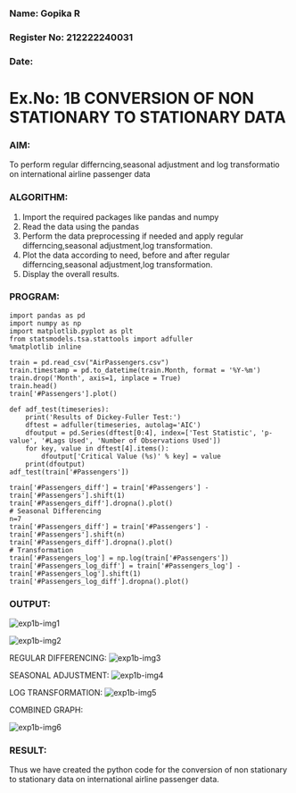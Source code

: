 ### Name: Gopika R
### Register No: 212222240031
### Date: 

# Ex.No: 1B CONVERSION OF NON STATIONARY TO STATIONARY DATA

### AIM:

To perform regular differncing,seasonal adjustment and log transformatio on international airline passenger data

### ALGORITHM:

1. Import the required packages like pandas and numpy
2. Read the data using the pandas
3. Perform the data preprocessing if needed and apply regular differncing,seasonal adjustment,log transformation.
4. Plot the data according to need, before and after regular differncing,seasonal adjustment,log transformation.
5. Display the overall results.
   
### PROGRAM:
```
import pandas as pd
import numpy as np
import matplotlib.pyplot as plt
from statsmodels.tsa.stattools import adfuller
%matplotlib inline

train = pd.read_csv("AirPassengers.csv")
train.timestamp = pd.to_datetime(train.Month, format = '%Y-%m')
train.drop('Month', axis=1, inplace = True)
train.head()
train['#Passengers'].plot()

def adf_test(timeseries):
    print('Results of Dickey-Fuller Test:')
    dftest = adfuller(timeseries, autolag='AIC')
    dfoutput = pd.Series(dftest[0:4], index=['Test Statistic', 'p-value', '#Lags Used', 'Number of Observations Used'])
    for key, value in dftest[4].items():
        dfoutput['Critical Value (%s)' % key] = value
    print(dfoutput)
adf_test(train['#Passengers'])

train['#Passengers_diff'] = train['#Passengers'] - train['#Passengers'].shift(1)
train['#Passengers_diff'].dropna().plot()
# Seasonal Differencing
n=7
train['#Passengers_diff'] = train['#Passengers'] - train['#Passengers'].shift(n)
train['#Passengers_diff'].dropna().plot()
# Transformation
train['#Passengers_log'] = np.log(train['#Passengers'])
train['#Passengers_log_diff'] = train['#Passengers_log'] - train['#Passengers_log'].shift(1)
train['#Passengers_log_diff'].dropna().plot()
```


### OUTPUT:

![exp1b-img1](https://github.com/user-attachments/assets/42c81afe-cf76-464c-8a27-2da05cc0f916)

![exp1b-img2](https://github.com/user-attachments/assets/e412e94e-8430-437d-8d69-a359a56ac6f1)


REGULAR DIFFERENCING:
![exp1b-img3](https://github.com/user-attachments/assets/d0a1290c-acfd-4c98-8d1c-03cbdb8c997a)


SEASONAL ADJUSTMENT:
![exp1b-img4](https://github.com/user-attachments/assets/fc6af112-68f6-4d1d-909a-d596208b4b9d)


LOG TRANSFORMATION:
![exp1b-img5](https://github.com/user-attachments/assets/86270cdf-e9e9-482d-ab99-d3699785012d)

COMBINED GRAPH:

![exp1b-img6](https://github.com/user-attachments/assets/f79b1ce3-13eb-4231-9d19-1a16ea696211)

### RESULT:
Thus we have created the python code for the conversion of non stationary to stationary data on international airline passenger
data.
